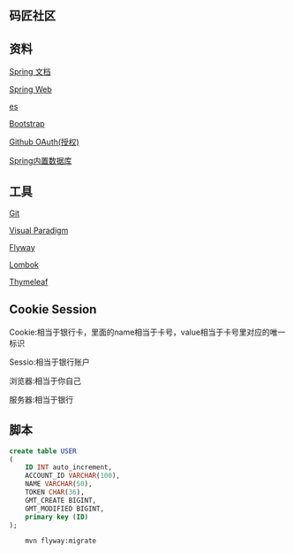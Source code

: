 ## 码匠社区

## 资料
[Spring 文档](https://spring.io/guides)

[Spring Web](https://spring.io/guides/gs/serving-web-content/)

[es](https://elasticsearch.cn/explore)

[Bootstrap](https://v3.bootcss.com/getting-started/)

[Github OAuth(授权)](https://developer.github.com/apps/building-oauth-apps/creating-an-oauth-app/)

[Spring内置数据库](https://docs.spring.io/spring-boot/docs/2.0.0.RC1/reference/htmlsingle/#boot-features-embedded-database-support)

## 工具
[Git](https://git-scm.com/download)

[Visual Paradigm](https://www.visual-paradigm.com)

[Flyway](https://flywaydb.org/getstarted/firststeps/maven)

[Lombok](https://projectlombok.org/)

[Thymeleaf](https://www.thymeleaf.org/doc/tutorials/3.0/usingthymeleaf.html#setting-attribute-values)

## Cookie Session
Cookie:相当于银行卡，里面的name相当于卡号，value相当于卡号里对应的唯一标识

Sessio:相当于银行账户

浏览器:相当于你自己

服务器:相当于银行

## 脚本
```sql
create table USER
(
	ID INT auto_increment,
	ACCOUNT_ID VARCHAR(100),
	NAME VARCHAR(50),
	TOKEN CHAR(36),
	GMT_CREATE BIGINT,
	GMT_MODIFIED BIGINT,
	primary key (ID)
);
```

```bash
    mvn flyway:migrate
```